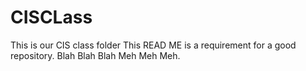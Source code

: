 # CISCLass
This is our CIS class folder
This READ ME is a requirement for a good repository.
Blah Blah Blah Meh Meh Meh.
